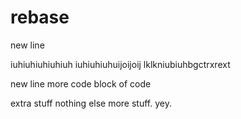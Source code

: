 rebase
======

new line

iuhiuhiuhiuhiuh
iuhiuhiuhuijoijoij
lklkniubiuhbgctrxrext

new line
more code
block of code


extra stuff
nothing else
more stuff. 
yey.

